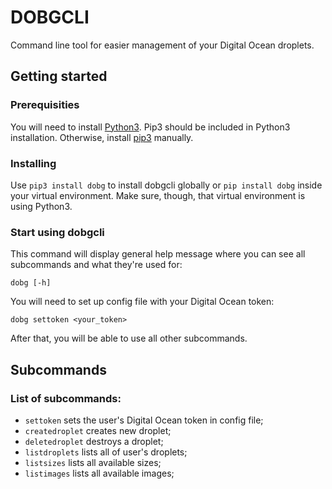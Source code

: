# DOBGCLI
Command line tool for easier management of your Digital Ocean droplets.

## Getting started
### Prerequisities
You will need to install [Python3](https://www.python.org/downloads/). Pip3 should be included in Python3 installation. Otherwise, install [pip3](https://pip.pypa.io/en/stable/installing/) manually.

### Installing
Use `pip3 install dobg` to install dobgcli globally or `pip install dobg` inside your virtual environment. Make sure, though, that virtual environment is using Python3.

### Start using dobgcli
This command will display general help message where you can see all subcommands and what they're used for:
```
dobg [-h]
```
You will need to set up config file with your Digital Ocean token:
```
dobg settoken <your_token>
```
After that, you will be able to use all other subcommands.

## Subcommands

### List of subcommands:
- `settoken` sets the user's Digital Ocean token in config file;
- `createdroplet` creates new droplet;
- `deletedroplet` destroys a droplet;
- `listdroplets` lists all of user's droplets;
- `listsizes` lists all available sizes;
- `listimages` lists all available images;
